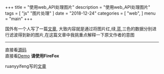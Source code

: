 +++
title = "使用web_API处理图片"
description = "使用web_API处理图片"
tags = [
    "js"
    "图片处理"
]
date = "2018-12-24"
categories = [
    "web",
]
menu = "main"
+++

国外有一个人写了一篇[文章](https://medium.com/statuscode/filtering-images-using-web-audio-api-276555cca6ad), 大致内容就是通过将图片红,绿,蓝,三色的数据分别进行滤波得到新的图片,在这篇文章中我挑重点解释一下原文作者的意图

---

直接看[源码](https://github.com/simeon49/javascript-practices/blob/master/project_05_%E4%BD%BF%E7%94%A8web_API%E5%A4%84%E7%90%86%E5%9B%BE%E7%89%87/index.html) <br>
直接看[Demo](https://simeon49.github.io/javascript-practices/project_05_%E4%BD%BF%E7%94%A8web_API%E5%A4%84%E7%90%86%E5%9B%BE%E7%89%87/index.html) **请使用FireFox**  <br>


ruanyyifeng写的[文章](http://www.ruanyifeng.com/blog/2017/12/image-and-wave-filters.html)

